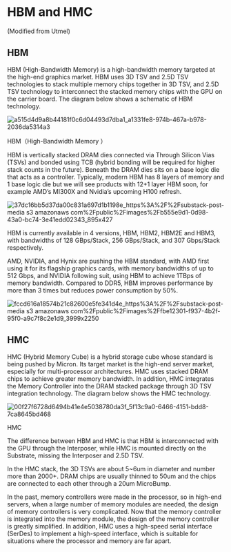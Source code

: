 
# HBM and HMC

(Modified from Utmel)

## HBM

HBM (High-Bandwidth Memory) is a high-bandwidth memory targeted at the high-end graphics market. HBM uses 3D TSV and 2.5D TSV technologies to stack multiple memory chips together in 3D TSV, and 2.5D TSV technology to interconnect the stacked memory chips with the GPU on the carrier board. The diagram below shows a schematic of HBM technology.

![a515d4d9a8b44181f0c6d04493d7dba1_a1331fe8-974b-467a-b978-2036da5314a3](https://github.com/RIOSMPW/3DChipTech/assets/100336131/ee678f04-0981-485e-83fb-27df7bb13a19)

HBM（High-Bandwidth Memory ）


HBM is vertically stacked DRAM dies connected via Through Silicon Vias (TSVs) and bonded using TCB (hybrid bonding will be required for higher stack counts in the future). Beneath the DRAM dies sits on a base logic die that acts as a controller. Typically, modern HBM has 8 layers of memory and 1 base logic die but we will see products with 12+1 layer HBM soon, for example AMD’s MI300X and Nvidia’s upcoming H100 refresh.

![37dc16bb5d37da00c831a697d1b1198e_https%3A%2F%2Fsubstack-post-media s3 amazonaws com%2Fpublic%2Fimages%2Fb555e9d1-0d98-43a0-bc74-3e41edd02343_895x427](https://github.com/RIOSMPW/3DChipTech/assets/100336131/f71a5d91-a469-4f84-a579-ac7b53c58b41)


HBM is currently available in 4 versions, HBM, HBM2, HBM2E and HBM3, with bandwidths of 128 GBps/Stack, 256 GBps/Stack, and 307 Gbps/Stack respectively.

AMD, NVIDIA, and Hynix are pushing the HBM standard, with AMD first using it for its flagship graphics cards, with memory bandwidths of up to 512 Gbps, and NVIDIA following suit, using HBM to achieve 1TBps of memory bandwidth. Compared to DDR5, HBM improves performance by more than 3 times but reduces power consumption by 50%.

![fccd616a18574b21c82600e5fe341d4e_https%3A%2F%2Fsubstack-post-media s3 amazonaws com%2Fpublic%2Fimages%2Ffbe12301-f937-4b2f-95f0-a9c7f8c2e1d9_3999x2250](https://github.com/RIOSMPW/3DChipTech/assets/100336131/ba95bf48-288f-474d-a7d0-19c71158cc27)


## HMC
HMC (Hybrid Memory Cube) is a hybrid storage cube whose standard is being pushed by Micron. Its target market is the high-end server market, especially for multi-processor architectures. HMC uses stacked DRAM chips to achieve greater memory bandwidth. In addition, HMC integrates the Memory Controller into the DRAM stacked package through 3D TSV integration technology. The diagram below shows the HMC technology.

![00f27f6728d6494b41e4e5038780da3f_5f13c9a0-6466-4151-bdd8-7ca8645bd468](https://github.com/RIOSMPW/3DChipTech/assets/100336131/7a2a2b32-dd61-4634-a0ff-fb7d8e65a326)


HMC

The difference between HBM and HMC is that HBM is interconnected with the GPU through the Interposer, while HMC is mounted directly on the Substrate, missing the Interposer and 2.5D TSV.

In the HMC stack, the 3D TSVs are about 5~6um in diameter and number more than 2000+. DRAM chips are usually thinned to 50um and the chips are connected to each other through a 20um MicroBump.

In the past, memory controllers were made in the processor, so in high-end servers, when a large number of memory modules are needed, the design of memory controllers is very complicated. Now that the memory controller is integrated into the memory module, the design of the memory controller is greatly simplified. In addition, HMC uses a high-speed serial interface (SerDes) to implement a high-speed interface, which is suitable for situations where the processor and memory are far apart.
